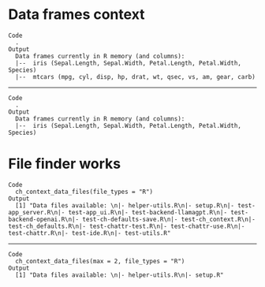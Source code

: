 # Data frames context

    Code
      .
    Output
      Data frames currently in R memory (and columns): 
      |--  iris (Sepal.Length, Sepal.Width, Petal.Length, Petal.Width, Species) 
      |--  mtcars (mpg, cyl, disp, hp, drat, wt, qsec, vs, am, gear, carb)

---

    Code
      .
    Output
      Data frames currently in R memory (and columns): 
      |--  iris (Sepal.Length, Sepal.Width, Petal.Length, Petal.Width, Species)

# File finder works

    Code
      ch_context_data_files(file_types = "R")
    Output
      [1] "Data files available: \n|- helper-utils.R\n|- setup.R\n|- test-app_server.R\n|- test-app_ui.R\n|- test-backend-llamagpt.R\n|- test-backend-openai.R\n|- test-ch-defaults-save.R\n|- test-ch_context.R\n|- test-ch_defaults.R\n|- test-chattr-test.R\n|- test-chattr-use.R\n|- test-chattr.R\n|- test-ide.R\n|- test-utils.R"

---

    Code
      ch_context_data_files(max = 2, file_types = "R")
    Output
      [1] "Data files available: \n|- helper-utils.R\n|- setup.R"

